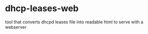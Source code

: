 # dhcp-leases-web
tool that converts dhcpd leases file into readable html to serve with a webserver
